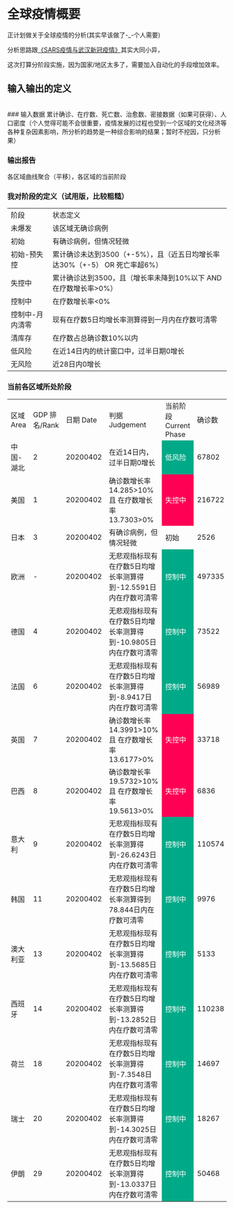 # 全球疫情概要

正计划做关于全球疫情的分析(其实早该做了-_-个人需要)

分析思路跟<a href="./SARS疫情与武汉新冠疫情.md">《SARS疫情与武汉新冠疫情》</a>其实大同小异，
<br/>

这次打算分阶段实施，因为国家/地区太多了，需要加入自动化的手段增加效率。

## 输入输出的定义
<br/>
### 输入数据
累计确诊、在疗数、死亡数、治愈数、密接数据（如果可获得）、人口密度（个人觉得可能不会很重要，疫情发展的过程也受到一个区域的文化经济等各种复杂因素影响，所分析的趋势是一种综合影响的结果；暂时不挖因，只分析果）



### 输出报告
各区域曲线聚合（平移），各区域的当前阶段

### 我对阶段的定义（试用版，比较粗糙）
<table align=center>
<tr><td>阶段</td><td>状态定义</td></tr>
<tr><td>未爆发</td><td>该区域无确诊病例</td></tr>
<tr><td>初始</td><td>有确诊病例，但情况轻微</td></tr>
<tr><td>初始-预失控</td><td>累计确诊未达到3500（+-5%），且（近五日均增长率达30%（+-5） OR 死亡率超6%）</td></tr>
<tr><td>失控中</td><td>累计确诊达到3500，且（增长率未降到10%以下 AND 在疗数增长率>0%）</td></tr>
<tr><td>控制中</td><td>在疗数增长率<0%</td></tr>
<tr><td>控制中-月内清零</td><td>现有在疗数5日均增长率测算得到一月内在疗数可清零</td></tr>
<tr><td>清库存</td><td>在疗数占总确诊数10%以内</td></tr>
<tr><td>低风险</td><td>在近14日内的统计窗口中，过半日期0增长</td></tr>
<tr><td>无风险</td><td>近28日内0增长</td></tr>
</table>

### 当前各区域所处阶段
<table align=center>
<tr><td>区域 Area</td><td>GDP 排名/Rank</td><td>日期 Date</td><td>判据 Judgement</td><td>当前阶段 Current Phase</td><td>确诊数</td><td>治愈率 Cured /%</td><td>死亡率</td><td>确诊增长率</td><td>在疗增长率</td></tr>
<tr><td>中国-湖北</td><td>2</td><td>20200402</td><td>在近14日内，过半日期0增长</td><td bgcolor="#00aa88"><font color="white">低风险</font></td><td>67802</td><td>93.6123%</td><td>4.7181%</td><td>0%</td><td>-11.7693%</td></tr>
<tr><td>美国</td><td>1</td><td>20200402</td><td>确诊数增长率14.285>10% 且 在疗数增长率13.7303>0%</td><td bgcolor="#ff0055"><font color="white">失控中</font></td><td>216722</td><td>4.0014%</td><td>2.3703%</td><td>14.285%</td><td>13.7303%</td></tr>
<tr><td>日本</td><td>3</td><td>20200402</td><td>有确诊病例，但情况轻微</td><td>初始</td><td>2526</td><td>15.9937%</td><td>2.8108%</td><td>1.4458%</td><td>1.6353%</td></tr>
<tr><td>欧洲</td><td>-</td><td>20200402</td><td>无悲观指标现有在疗数5日均增长率测算得到-12.5591日内在疗数可清零</td><td bgcolor="#00aa88"><font color="white">控制中</font></td><td>497335</td><td>13.9498%</td><td>7.0512%</td><td>8.2106%</td><td>6.0197%</td></tr>
<tr><td>德国</td><td>4</td><td>20200402</td><td>无悲观指标现有在疗数5日均增长率测算得到-10.9805日内在疗数可清零</td><td bgcolor="#00aa88"><font color="white">控制中</font></td><td>73522</td><td>11.5353%</td><td>1.186%</td><td>9.1381%</td><td>10.3451%</td></tr>
<tr><td>法国</td><td>6</td><td>20200402</td><td>无悲观指标现有在疗数5日均增长率测算得到-8.9417日内在疗数可清零</td><td bgcolor="#00aa88"><font color="white">控制中</font></td><td>56989</td><td>19.1879%</td><td>7.075%</td><td>9.3251%</td><td>7.3057%</td></tr>
<tr><td>英国</td><td>7</td><td>20200402</td><td>确诊数增长率14.3991>10% 且 在疗数增长率13.6177>0%</td><td bgcolor="#ff0055"><font color="white">失控中</font></td><td>33718</td><td>0.40038%</td><td>8.663%</td><td>14.3991%</td><td>13.6177%</td></tr>
<tr><td>巴西</td><td>8</td><td>20200402</td><td>确诊数增长率19.5732>10% 且 在疗数增长率19.5613>0%</td><td bgcolor="#ff0055"><font color="white">失控中</font></td><td>6836</td><td>0%</td><td>3.5255%</td><td>19.5732%</td><td>19.5613%</td></tr>
<tr><td>意大利</td><td>9</td><td>20200402</td><td>无悲观指标现有在疗数5日均增长率测算得到-26.6243日内在疗数可清零</td><td bgcolor="#00aa88"><font color="white">控制中</font></td><td>110574</td><td>15.236%</td><td>11.897%</td><td>4.5202%</td><td>3.7831%</td></tr>
<tr><td>韩国</td><td>11</td><td>20200402</td><td>无悲观指标现有在疗数5日均增长率测算得到78.844日内在疗数可清零</td><td bgcolor="#00aa88"><font color="white">控制中</font></td><td>9976</td><td>55.8039%</td><td>1.6941%</td><td>0.90017%</td><td>2.0457%</td></tr>
<tr><td>澳大利亚</td><td>13</td><td>20200402</td><td>无悲观指标现有在疗数5日均增长率测算得到-13.5685日内在疗数可清零</td><td bgcolor="#00aa88"><font color="white">控制中</font></td><td>5133</td><td>2.3183%</td><td>0.44808%</td><td>5.6173%</td><td>5.7191%</td></tr>
<tr><td>西班牙</td><td>14</td><td>20200402</td><td>无悲观指标现有在疗数5日均增长率测算得到-13.2852日内在疗数可清零</td><td bgcolor="#00aa88"><font color="white">控制中</font></td><td>110238</td><td>20.5437%</td><td>9.074%</td><td>7.9326%</td><td>-1.0029%</td></tr>
<tr><td>荷兰</td><td>18</td><td>20200402</td><td>无悲观指标现有在疗数5日均增长率测算得到-7.3548日内在疗数可清零</td><td bgcolor="#00aa88"><font color="white">控制中</font></td><td>14697</td><td>20.0993%</td><td>9.1107%</td><td>7.955%</td><td>9.6659%</td></tr>
<tr><td>瑞士</td><td>20</td><td>20200402</td><td>无悲观指标现有在疗数5日均增长率测算得到-14.3025日内在疗数可清零</td><td bgcolor="#00aa88"><font color="white">控制中</font></td><td>18267</td><td>9.9797%</td><td>2.3649%</td><td>6.5815%</td><td>7.1897%</td></tr>
<tr><td>伊朗</td><td>29</td><td>20200402</td><td>无悲观指标现有在疗数5日均增长率测算得到-13.0337日内在疗数可清零</td><td bgcolor="#00aa88"><font color="white">控制中</font></td><td>50468</td><td>33.1121%</td><td>6.2614%</td><td>6.0408%</td><td>5.2022%</td></tr>



</table>